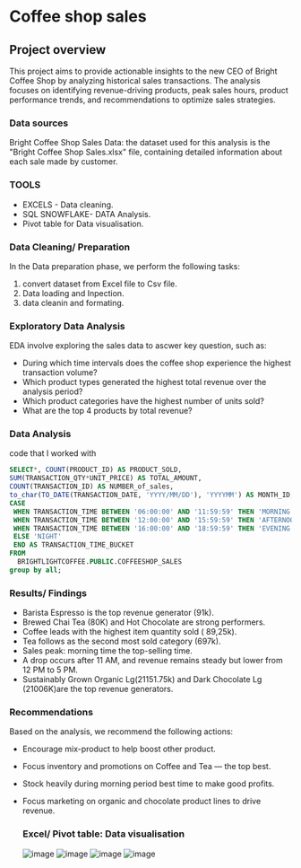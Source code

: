 # Coffee shop sales

## Project overview
This project aims to provide actionable insights to the new CEO of Bright Coffee Shop by analyzing historical sales transactions. The analysis focuses on identifying revenue-driving products, peak sales hours, product performance trends, and recommendations to optimize sales strategies.

### Data sources
Bright Coffee Shop Sales Data: the dataset used for this analysis is the "Bright Coffee Shop Sales.xlsx" file, containing detailed information about each sale made by customer.

### TOOLS
- EXCELS - Data cleaning.
- SQL SNOWFLAKE- DATA Analysis.
- Pivot table for Data visualisation.

### Data Cleaning/ Preparation
In the Data preparation phase, we perform the following tasks:
1. convert dataset  from Excel file to Csv file.
2. Data loading and Inpection.
3. data cleanin and formating.
   
### Exploratory Data Analysis
EDA involve exploring the sales data to ascwer key question, such as:

- During which time intervals does the coffee shop experience the highest transaction volume?
- Which product types generated the highest total revenue over the analysis period?
- Which product categories have the highest number of units sold?
- What are the top 4 products by total revenue?

### Data Analysis
code  that I worked with
```sql
SELECT*, COUNT(PRODUCT_ID) AS PRODUCT_SOLD, 
SUM(TRANSACTION_QTY*UNIT_PRICE) AS TOTAL_AMOUNT, 
COUNT(TRANSACTION_ID) AS NUMBER_of_sales,
to_char(TO_DATE(TRANSACTION_DATE, 'YYYY/MM/DD'), 'YYYYMM') AS MONTH_ID,
CASE
 WHEN TRANSACTION_TIME BETWEEN '06:00:00' AND '11:59:59' THEN 'MORNING'
 WHEN TRANSACTION_TIME BETWEEN '12:00:00' AND '15:59:59' THEN 'AFTERNOON'
 WHEN TRANSACTION_TIME BETWEEN '16:00:00' AND '18:59:59' THEN 'EVENING'
 ELSE 'NIGHT'
 END AS TRANSACTION_TIME_BUCKET
FROM
  BRIGHTLIGHTCOFFEE.PUBLIC.COFFEESHOP_SALES
group by all;
```
### Results/ Findings  
- Barista Espresso is the top revenue generator (91k).
- Brewed  Chai Tea (80K) and Hot Chocolate are strong performers.
- Coffee leads with the highest item quantity sold ( 89,25k). 
- Tea follows as the second most sold category (697k).
- Sales peak: morning time  the top-selling time.
- A drop occurs after 11 AM, and revenue remains steady but lower from 12 PM to 5 PM.
- Sustainably Grown Organic Lg(21151.75k) and Dark Chocolate Lg  (21006K)are the top revenue generators.
### Recommendations
Based on the analysis, we recommend the following actions:
- Encourage mix-product to help boost other product.
- Focus inventory and promotions on Coffee and Tea — the top best.
- Stock heavily during morning period  best time to make good profits.
- Focus marketing on organic and chocolate product lines to drive revenue.

  ### Excel/ Pivot table: Data visualisation
  ![image](https://github.com/user-attachments/assets/146979b6-d995-4e94-9934-0e529b6fc545)
  ![image](https://github.com/user-attachments/assets/b3f67da8-2568-4858-ab1c-8c6c9eec53c9) 
![image](https://github.com/user-attachments/assets/1f691576-5658-4920-8c79-18f3660dabf2) 
![image](https://github.com/user-attachments/assets/07015f10-9cc3-4b4f-9bd2-456df7c99fb8)









